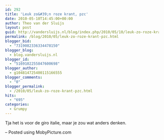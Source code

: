 ```yaml
---
id: 292
title: 'Leuk zo&#39;n roze krant, pzc'
date: 2010-05-10T14:45:00+00:00
author: Theo van der Sluijs
layout: post
guid: http://vandersluijs.nl/blog/index.php/2010/05/10/leuk-zo-roze-krant-pzc/
permalink: /blog/2010/05/leuk-zo-roze-krant-pzc.html
blogger_bid:
  - "7319082336334478150"
blogger_blog:
  - blog.vandersluijs.nl
blogger_id:
  - "5169102255847600698"
blogger_author:
  - g104814725400115166555
blogger_comments:
  - "0"
blogger_permalink:
  - /2010/05/leuk-zo-roze-krant-pzc.html
hits:
  - "695"
categories:
  - Grumpy
---
```

Tja het is voor de giro italie, maar je zou wat anders denken.

&#8211; Posted using MobyPicture.com